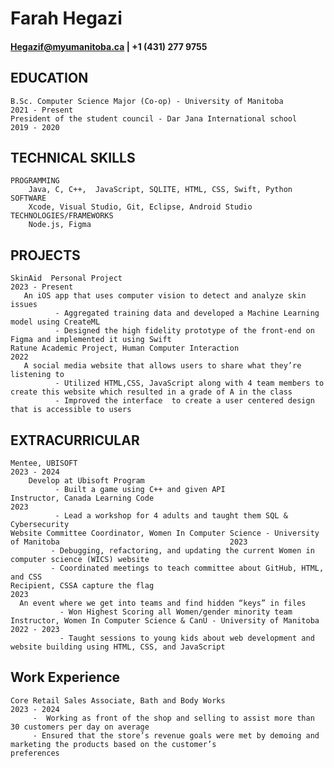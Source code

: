 # Farah Hegazi 
#### Hegazif@myumanitoba.ca | +1 (431) 277 9755
## **EDUCATION** 

    B.Sc. Computer Science Major (Co-op) - University of Manitoba					                             2021 - Present
    President of the student council - Dar Jana International school 				                                2019 - 2020 

## **TECHNICAL SKILLS** 
    PROGRAMMING 
        Java, C, C++,  JavaScript, SQLITE, HTML, CSS, Swift, Python
    SOFTWARE 
        Xcode, Visual Studio, Git, Eclipse, Android Studio
    TECHNOLOGIES/FRAMEWORKS 
        Node.js, Figma

## **PROJECTS**
    SkinAid  Personal Project									                                             2023 - Present 
       An iOS app that uses computer vision to detect and analyze skin issues 
              - Aggregated training data and developed a Machine Learning model using CreateML 
              - Designed the high fidelity prototype of the front-end on Figma and implemented it using Swift 
    Ratune Academic Project, Human Computer Interaction	                                                                2022 
       A social media website that allows users to share what they’re listening to					
              - Utilized HTML,CSS, JavaScript along with 4 team members to create this website which resulted in a grade of A in the class
              - Improved the interface  to create a user centered design that is accessible to users

## **EXTRACURRICULAR**

    Mentee, UBISOFT  	  											                                                2023 - 2024
        Develop at Ubisoft Program											              
              - Built a game using C++ and given API
    Instructor, Canada Learning Code 											                                           2023
              - Lead a workshop for 4 adults and taught them SQL & Cybersecurity
    Website Committee Coordinator, Women In Computer Science - University of Manitoba			                           2023 
             - Debugging, refactoring, and updating the current Women in computer science (WICS) website
             - Coordinated meetings to teach committee about GitHub, HTML, and CSS 
    Recipient, CSSA capture the flag    											                                       2023
      An event where we get into teams and find hidden “keys” in files 				
               - Won Highest Scoring all Women/gender minority team 
    Instructor, Women In Computer Science & CanU - University of Manitoba 				                             2022 - 2023 
               - Taught sessions to young kids about web development and website building using HTML, CSS, and JavaScript 

## **Work Experience**

    Core Retail Sales Associate, Bath and Body Works  				                                           2023 - 2024
         -  Working as front of the shop and selling to assist more than 30 customers per day on average				                                           
         - Ensured that the store’s revenue goals were met by demoing and marketing the products based on the customer’s                              preferences
